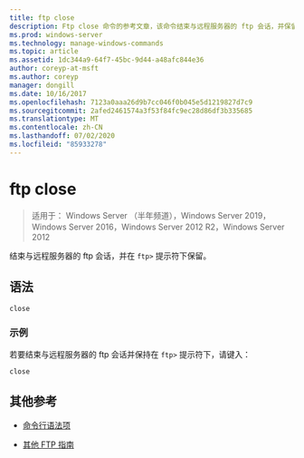 ```yaml
---
title: ftp close
description: Ftp close 命令的参考文章，该命令结束与远程服务器的 ftp 会话，并保留在 ftp 提示符下。
ms.prod: windows-server
ms.technology: manage-windows-commands
ms.topic: article
ms.assetid: 1dc344a9-64f7-45bc-9d44-a48afc844e36
author: coreyp-at-msft
ms.author: coreyp
manager: dongill
ms.date: 10/16/2017
ms.openlocfilehash: 7123a0aaa26d9b7cc046f0b045e5d1219827d7c9
ms.sourcegitcommit: 2afed2461574a3f53f84fc9ec28d86df3b335685
ms.translationtype: MT
ms.contentlocale: zh-CN
ms.lasthandoff: 07/02/2020
ms.locfileid: "85933278"
---
```

# <a name="ftp-close"></a>ftp close

> 适用于： Windows Server （半年频道），Windows Server 2019，Windows Server 2016，Windows Server 2012 R2，Windows Server 2012

结束与远程服务器的 ftp 会话，并在 `ftp>` 提示符下保留。

## <a name="syntax"></a>语法

```
close
```

### <a name="examples"></a>示例

若要结束与远程服务器的 ftp 会话并保持在 `ftp>` 提示符下，请键入：

```
close
```

## <a name="additional-references"></a>其他参考

- [命令行语法项](command-line-syntax-key.md)

- [其他 FTP 指南](https://docs.microsoft.com/previous-versions/orphan-topics/ws.10/cc756013(v=ws.10))
